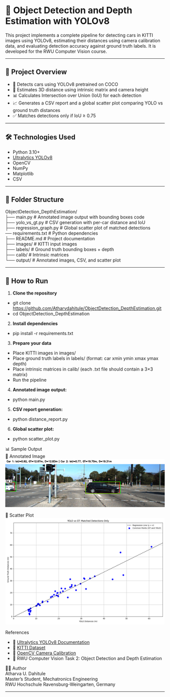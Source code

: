 # 🚗 Object Detection and Depth Estimation with YOLOv8

This project implements a complete pipeline for detecting cars in KITTI images using YOLOv8, estimating their distances using camera calibration data, and evaluating detection accuracy against ground truth labels. It is developed for the RWU Computer Vision course.

---

## 📌 Project Overview

- 🧠 Detects cars using YOLOv8 pretrained on COCO
- 📐 Estimates 3D distance using intrinsic matrix and camera height
- 📊 Calculates Intersection over Union (IoU) for each detection
- 📈 Generates a CSV report and a global scatter plot comparing YOLO vs ground truth distances
- ✅ Matches detections only if IoU ≥ 0.75

---

## 🛠️ Technologies Used

- Python 3.10+
- [Ultralytics YOLOv8](https://docs.ultralytics.com/)
- OpenCV
- NumPy
- Matplotlib
- CSV

---

## 📁 Folder Structure

ObjectDetection_DepthEstimation/   
    ├── main.py                 # Annotated image output with bounding boxes code  
    ├── yolo_vs_gt.py           # CSV generation with per-car distance and IoU   
    ├── regression_graph.py     # Global scatter plot of matched detections   
── requirements.txt             # Python dependencies  
    ├── README.md               # Project documentation  
    ├── images/                 # KITTI input images   
    ├── labels/                 # Ground truth bounding boxes + depth   
    ├── calib/                  # Intrinsic matrices   
    └── output/                 # Annotated images, CSV, and scatter plot


---

## 🚀 How to Run

1. **Clone the repository**
- git clone https://github.com/Atharvdahitule/ObjectDetection_DepthEstimation.git
- cd ObjectDetection_DepthEstimation


2. **Install dependencies**
- pip install -r requirements.txt

3. **Prepare your data**
- Place KITTI images in images/
- Place ground truth labels in labels/ (format: car xmin ymin xmax ymax depth)
- Place intrinsic matrices in calib/ (each .txt file should contain a 3×3 matrix)
- Run the pipeline

4. **Annotated image output:**
- python main.py

5. **CSV report generation:**
- python distance_report.py

6. **Global scatter plot:**
- python scatter_plot.py

📊 Sample Output  
📍 Annotated Image  
 ![Annotated Image](output/annotated_006227.png)  
 
📍 Scatter Plot  
![Scatter Plot](output/common_points.png)

References
- 📘 [Ultralytics YOLOv8 Documentation](https://docs.ultralytics.com/)
- 📘 [KITTI Dataset](https://www.cvlibs.net/datasets/kitti/)
- 📘 [OpenCV Camera Calibration](https://docs.opencv.org/4.x/dc/dbb/tutorial_py_calibration.html)
- 📘 RWU Computer Vision Task 2: Object Detection and Depth Estimation

👨‍🎓 Author  
Atharva U. Dahitule  
Master’s Student, Mechatronics Engineering  
RWU Hochschule Ravensburg-Weingarten, Germany

---
